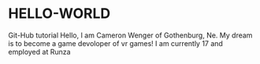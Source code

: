 # HELLO-WORLD
Git-Hub tutorial
Hello, I am Cameron Wenger of Gothenburg, Ne. My dream is to become a game devoloper of vr games! I am currently 17 and employed at Runza
